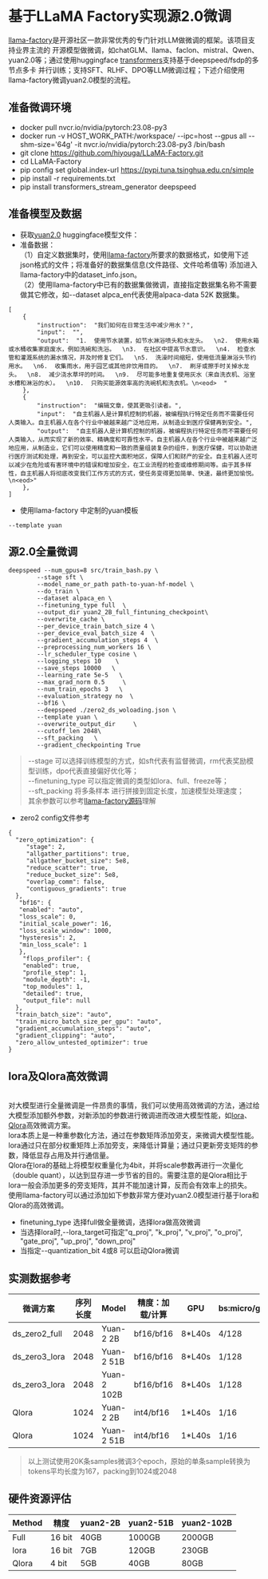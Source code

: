 # 基于LLaMA Factory实现源2.0微调

[llama-factory](https://github.com/hiyouga/LLaMA-Factory)是开源社区一款非常优秀的专门针对LLM做微调的框架。该项目支持业界主流的
开源模型做微调，如chatGLM、llama、faclon、mistral、Qwen、yuan2.0等；通过使用huggingface [transformers](https://github.com/huggingface/transformers)支持基于deepspeed/fsdp的多节点多卡
并行训练；支持SFT、RLHF、DPO等LLM微调过程；下述介绍使用llama-factory微调yuan2.0模型的流程。

## 准备微调环境

- docker pull nvcr.io/nvidia/pytorch:23.08-py3
- docker run -v HOST_WORK_PATH:/workspace/ --ipc=host  --gpus all  --shm-size='64g' -it  nvcr.io/nvidia/pytorch:23.08-py3 /bin/bash
- git  clone  https://github.com/hiyouga/LLaMA-Factory.git  
- cd  LLaMA-Factory
- pip  config  set  global.index-url  https://pypi.tuna.tsinghua.edu.cn/simple
- pip  install  -r  requirements.txt  
- pip  install  transformers_stream_generator  deepspeed 

## 准备模型及数据
- 获取[yuan2.0](https://github.com/IEIT-Yuan/Yuan-2.0?tab=readme-ov-file#%E6%A8%A1%E5%9E%8B)  huggingface模型文件： 
- 准备数据：<br />（1）自定义数据集时，使用[llama-factory](https://github.com/hiyouga/LLaMA-Factory/blob/main/data/README_zh.md)所要求的数据格式，如使用下述json格式的文件；将准备好的数据集信息(文件路径、文件哈希值等)
添加进入llama-factory中的dataset_info.json。<br />（2）使用llama-factory中已有的数据集做微调，直接指定数据集名称不需要做其它修改，如--dataset alpca_en代表使用alpaca-data 52K 数据集。
```
[
    {
        "instruction":  "我们如何在日常生活中减少用水？",
        "input":  "",
        "output":  "1.  使用节水装置，如节水淋浴喷头和水龙头。  \n2.  使用水箱或水桶收集家庭废水，例如洗碗和洗浴。  \n3.  在社区中提高节水意识。  \n4.  检查水管和灌溉系统的漏水情况，并及时修复它们。  \n5.  洗澡时间缩短，使用低流量淋浴头节约用水。  \n6.  收集雨水，用于园艺或其他非饮用目的。  \n7.  刷牙或擦手时关掉水龙头。  \n8.  减少浇水草坪的时间。  \n9.  尽可能多地重复使用灰水（来自洗衣机、浴室水槽和淋浴的水）。  \n10.  只购买能源效率高的洗碗机和洗衣机。\n<eod>  "
    },
    {
        "instruction":  "编辑文章，使其更吸引读者。",
        "input":  "自主机器人是计算机控制的机器，被编程执行特定任务而不需要任何人类输入。自主机器人在各个行业中被越来越广泛地应用，从制造业到医疗保健再到安全。",
        "output":  "自主机器人是计算机控制的机器，被编程执行特定任务而不需要任何人类输入，从而实现了新的效率、精确度和可靠性水平。自主机器人在各个行业中被越来越广泛地应用，从制造业，它们可以使用精度和一致的质量组装复杂的组件，到医疗保健，可以协助进行医疗测试和处理，再到安全，可以监控大面积地区，保障人们和财产的安全。自主机器人还可以减少在危险或有害环境中的错误和增加安全，在工业流程的检查或维修期间等。由于其多样性，自主机器人将彻底改变我们工作方式的方式，使任务变得更加简单、快速，最终更加愉悦。\n<eod>"
    },
]
```
- 使用llama-factory 中定制的yuan模板

```
--template yuan
```
## 源2.0全量微调
```
deepspeed --num_gpus=8 src/train_bash.py \
        --stage sft \
        --model_name_or_path path-to-yuan-hf-model \
        --do_train \
        --dataset alpaca_en \
        --finetuning_type full  \
        --output_dir yuan2_2B_full_fintuning_checkpoint\
        --overwrite_cache \
        --per_device_train_batch_size 4 \
        --per_device_eval_batch_size 4  \
        --gradient_accumulation_steps 4  \
        --preprocessing_num_workers 16 \
        --lr_scheduler_type cosine \
        --logging_steps 10    \
        --save_steps 10000   \
        --learning_rate 5e-5   \
        --max_grad_norm 0.5     \
        --num_train_epochs 3   \
        --evaluation_strategy no  \
        --bf16 \
        --deepspeed ./zero2_ds_woloading.json \
        --template yuan \
        --overwrite_output_dir     \
        --cutoff_len 2048\
        --sft_packing   \
        --gradient_checkpointing True 
```
 
> --stage 可以选择训练模型的方式，如sft代表有监督微调，rm代表奖励模型训练，dpo代表直接偏好优化等；<br />--finetuning_type 可以指定微调的类型如lora、full、freeze等；<br />--sft_packing  将多条样本
进行拼接到固定长度，加速模型处理速度；<br />其余参数可以参考[llama-factory源码](https://github.com/hiyouga/LLaMA-Factory/tree/main/src/llmtuner/hparams)理解
- zero2 config文件参考
```
{
  "zero_optimization": {
     "stage": 2,
     "allgather_partitions": true,
     "allgather_bucket_size": 5e8,
     "reduce_scatter": true,
     "reduce_bucket_size": 5e8,
     "overlap_comm": false,
     "contiguous_gradients": true
  },
   "bf16": {
   "enabled": "auto",
   "loss_scale": 0,
   "initial_scale_power": 16,
   "loss_scale_window": 1000,
   "hysteresis": 2,
   "min_loss_scale": 1
   },
    "flops_profiler": {
    "enabled": true,
    "profile_step": 1,
    "module_depth": -1,
    "top_modules": 1,
    "detailed": true,
    "output_file": null
  },
  "train_batch_size": "auto",
  "train_micro_batch_size_per_gpu": "auto",
  "gradient_accumulation_steps": "auto",
  "gradient_clipping": "auto",
  "zero_allow_untested_optimizer": true
}
```

## lora及Qlora高效微调
<br />对大模型进行全量微调是一件昂贵的事情，我们可以使用高效微调的方法，通过给大模型添加额外参数，对新添加的参数进行微调进而改进大模型性能，如[lora](https://arxiv.org/abs/2106.09685)、[Qlora](https://arxiv.org/abs/2305.14314)高效微调方案。
<br />lora本质上是一种重参数化方法，通过在参数矩阵添加旁支，来微调大模型性能。lora通过只在部分权重矩阵上添加旁支，来降低计算量；通过只更新旁支矩阵的参数，降低显存占用及并行通信量。
<br />Qlora在lora的基础上将模型权重量化为4bit，并将scale参数再进行一次量化（double quant），以达到显存进一步节省的目的。需要注意的是Qlora相比于lora一般会添加更多的旁支矩阵，其并不能加速计算，反而会有效率上的损失。
<br />使用llama-factory可以通过添加如下参数非常方便对yuan2.0模型进行基于lora和Qlora的高效微调。
- finetuning_type  选择full做全量微调，选择lora做高效微调
- 当选择lora时,--lora_target可指定"q_proj",  "k_proj",  "v_proj",  "o_proj",  "gate_proj", "up_proj",  "down_proj"
- 当指定--quantization_bit  4或8 可以启动Qlora微调


## 实测数据参考
| 微调方案     |     序列长度      |    Model       |  精度：加载/计算    |   GPU | bs:micro/global |显存占用(1*GPU)|微调耗时                 |
| ------------| ----------------- | -------------  | ------------------ | ------|---------------- | ------ | ----------------------------- |
|  ds_zero2_full| 2048            |  Yuan-2 2B     | bf16/bf16          | 8*L40s| 4/128           |19G     |0.15h                          |
|  ds_zero3_lora| 2048            |  Yuan-2 51B    | bf16/bf16          | 8*L40s| 1/128           |34G     |3.54h                          |
|  ds_zero3_lora| 2048            |  Yuan-2 102B   | bf16/bf16          | 8*L40s| 1/128           |47G     |7h                             |
|  Qlora        | 1024            |  Yuan-2 2B     | int4/bf16          | 1*L40s| 1/16            |4.5G    |1h                             |
|  Qlora        | 1024            |  Yuan-2 51B    | int4/bf16          | 1*L40s| 1/16            |40G     |22h                            |

>以上测试使用20K条samples微调3个epoch，原始的单条sample转换为tokens平均长度为167，packing到1024或2048

## 硬件资源评估
|Method |精度   |yuan2-2B |yuan2-51B  |yuan2-102B|
| ------| ----- |-------- | --------- | -------- |
|Full  |16 bit|40GB|1000GB|2000GB|
|lora  |16 bit|7GB|120GB |230GB  |
|Qlora |4 bit|5GB|40GB  |80GB   |
